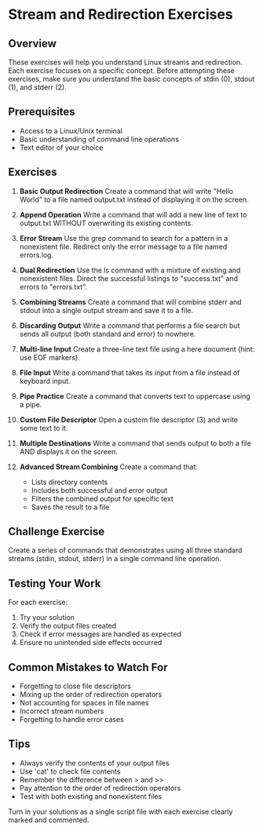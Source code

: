 # Stream and Redirection Exercises

## Overview
These exercises will help you understand Linux streams and redirection. Each exercise focuses on a specific concept. Before attempting these exercises, make sure you understand the basic concepts of stdin (0), stdout (1), and stderr (2).

## Prerequisites
- Access to a Linux/Unix terminal
- Basic understanding of command line operations
- Text editor of your choice

## Exercises

1. **Basic Output Redirection**
   Create a command that will write "Hello World" to a file named output.txt instead of displaying it on the screen.

2. **Append Operation**
   Write a command that will add a new line of text to output.txt WITHOUT overwriting its existing contents.

3. **Error Stream**
   Use the grep command to search for a pattern in a nonexistent file. Redirect only the error message to a file named errors.log.

4. **Dual Redirection**
   Use the ls command with a mixture of existing and nonexistent files. Direct the successful listings to "success.txt" and errors to "errors.txt".

5. **Combining Streams**
   Create a command that will combine stderr and stdout into a single output stream and save it to a file.

6. **Discarding Output**
   Write a command that performs a file search but sends all output (both standard and error) to nowhere.

7. **Multi-line Input**
   Create a three-line text file using a here document (hint: use EOF markers).

8. **File Input**
   Write a command that takes its input from a file instead of keyboard input.

9. **Pipe Practice**
   Create a command that converts text to uppercase using a pipe.

10. **Custom File Descriptor**
    Open a custom file descriptor (3) and write some text to it.

11. **Multiple Destinations**
    Write a command that sends output to both a file AND displays it on the screen.

12. **Advanced Stream Combining**
    Create a command that:
    - Lists directory contents
    - Includes both successful and error output
    - Filters the combined output for specific text
    - Saves the result to a file

## Challenge Exercise
Create a series of commands that demonstrates using all three standard streams (stdin, stdout, stderr) in a single command line operation.

## Testing Your Work
For each exercise:
1. Try your solution
2. Verify the output files created
3. Check if error messages are handled as expected
4. Ensure no unintended side effects occurred

## Common Mistakes to Watch For
- Forgetting to close file descriptors
- Mixing up the order of redirection operators
- Not accounting for spaces in file names
- Incorrect stream numbers
- Forgetting to handle error cases

## Tips
- Always verify the contents of your output files
- Use 'cat' to check file contents
- Remember the difference between > and >>
- Pay attention to the order of redirection operators
- Test with both existing and nonexistent files

Turn in your solutions as a single script file with each exercise clearly marked and commented.